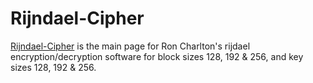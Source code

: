 # Rijndael-Cipher
[Rijndael-Cipher](https://Rijndael-Cipher.github.io) is the main page for Ron
Charlton's rijdael encryption/decryption software for block sizes 128, 192 &
256, and key sizes 128, 192 & 256.
